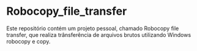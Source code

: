 # Robocopy_file_transfer
Este repositório contém um projeto pessoal, chamado Robocopy file transfer, que realiza trânsferência de arquivos brutos utilizando Windows robocopy e copy.
